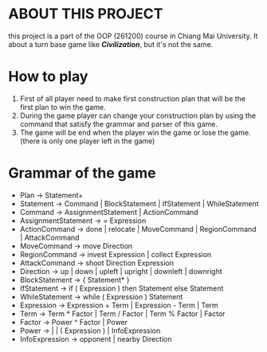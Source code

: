 # ABOUT THIS PROJECT
this project is a part of the OOP (261200) course in Chiang Mai University.
It about a turn base game like _**Civilization**_, but it's not the same.

# How to play
1. First of all player need to make first construction plan that will be the first plan to win the game.
2. During the game player can change your construction plan by using the command that satisfy the grammar and parser of this game.
3. The game will be end when the player win the game or lose the game. (there is only one player left in the game)

# Grammar of the game
- Plan → Statement+
- Statement → Command | BlockStatement | IfStatement | WhileStatement
- Command → AssignmentStatement | ActionCommand
- AssignmentStatement → <identifier> = Expression
- ActionCommand → done | relocate | MoveCommand | RegionCommand | AttackCommand
- MoveCommand → move Direction
- RegionCommand → invest Expression | collect Expression
- AttackCommand → shoot Direction Expression
- Direction → up | down | upleft | upright | downleft | downright
- BlockStatement → { Statement* }
- IfStatement → if ( Expression ) then Statement else Statement
- WhileStatement → while ( Expression ) Statement
- Expression → Expression + Term | Expression - Term | Term
- Term → Term * Factor | Term / Factor | Term % Factor | Factor
- Factor → Power ^ Factor | Power
- Power → <number> | <identifier> | ( Expression ) | InfoExpression
- InfoExpression → opponent | nearby Direction
